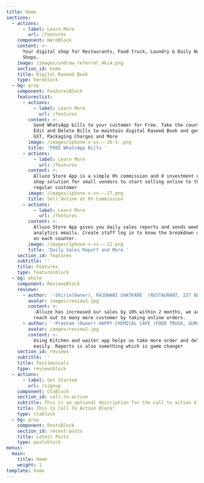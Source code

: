 ```yaml
---
title: Home
sections:
  - actions:
      - label: Learn More
        url: /features
    component: HeroBlock
    content: >-
      Your digital shop for Restaurants, Food truck, Laundry & Daily Needs
      Shops.
    image: /images/undraw_referral_4ki4.png
    section_id: home
    title: Digital Raseed Book
    type: heroblock
  - bg: gray
    component: FeaturesBlock
    featureslist:
      - actions:
          - label: Learn More
            url: /features
        content: >-
          Send WhatsApp bills to your customer for Free. Take the counter order.
          Edit and Delete Bills to maintain digital Raseed Book and generate
          GST, Packaging Charges and More
        image: /images/iphone-x-xs-–-26-1-.png
        title: 'FREE WhatsApp Bills '
      - actions:
          - label: Learn More
            url: /features
        content: >-
          Alluzo Store App is a simple 0% commission and 0 investment digital
          shop solution for small vendors to start selling online to their
          regular customer
        image: /images/iphone-x-xs-–-27.png
        title: Sell Online at 0% Commission
      - actions:
          - label: Learn More
            url: /features
        content: >-
          Alluzo Store App gives you daily sales reports and sends weekly
          analytics emails. Create staff log in to know the breakdown of sales
          on each counter.
        image: /images/iphone-x-xs-–-21.png
        title: 'Daily Sales Report and More '
    section_id: features
    subtitle: ''
    title: Features
    type: featuresblock
  - bg: white
    component: ReviewsBlock
    reviews:
      - author: '-Shirin(Owner), RAJDHANI CHATKARE  (RESTAURANT, IIT DELHI)'
        avatar: images/review1.jpg
        content: >-
          -Alluzo has increased our sales by 10% within 2 months, we are able to
          reach out to many more customer by taking online orders.
      - author: '-Preetam (Owner) HAPPY CHEMICAL CAFE (FOOD TRUCK, GURGAON)'
        avatar: images/review2.jpg
        content: >-
          Using Kitchen and waiter app helps us take more order and delivery it
          easily. Reports is also something which is game changer 
    section_id: reviews
    subtitle: ''
    title: Testimonials
    type: reviewsblock
  - actions:
      - label: Get Started
        url: /signup
    component: CtaBlock
    section_id: call-to-action
    subtitle: This is an optional description for the call to action block.
    title: This Is Call To Action Block!
    type: ctablock
  - bg: gray
    component: PostsBlock
    section_id: recent-posts
    title: Latest Posts
    type: postsblock
menus:
  main:
    title: Home
    weight: 1
template: home
---
```


